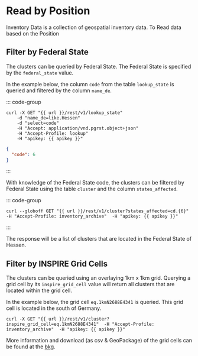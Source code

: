 <script setup>
  import { getCurrentInstance } from 'vue'
  const apikey = getCurrentInstance().appContext.config.globalProperties.$apikey;
  const url = getCurrentInstance().appContext.config.globalProperties.$url;
</script>

# Read by Position

Inventory Data is a collection of geospatial inventory data. To Read data based on the Position 

## Filter by Federal State

The clusters can be queried by Federal State. The Federal State is specified by the `federal_state` value.

In the example below, the column `code` from the table `lookup_state` is queried and filtered by the column `name_de`.

::: code-group

```txt-vue{2} [REQUEST]
curl -X GET "{{ url }}/rest/v1/lookup_state"  
    -d "name_de=like.Hessen"
    -d "select=code"
    -H "Accept: application/vnd.pgrst.object+json"
    -H "Accept-Profile: lookup" 
    -H "apikey: {{ apikey }}"
```

```JSON [RESPONSE]
{
  "code": 6
}
```

:::

With knowledge of the Federal State code, the clusters can be filtered by Federal State using the table `cluster` and the column `states_affected`.

::: code-group

```txt-vue
curl --globoff GET "{{ url }}/rest/v1/cluster?states_affected=cd.{6}"  -H "Accept-Profile: inventory_archive"  -H "apikey: {{ apikey }}"
```
:::

The response will be a list of clusters that are located in the Federal State of Hessen.

## Filter by INSPIRE Grid Cells

The clusters can be queried using an overlaying 1km x 1km grid. Querying a grid cell by its `inspire_grid_cell` value will return all clusters that are located within the grid cell.

In the example below, the grid cell `eq.1kmN2688E4341` is queried. This grid cell is located in the south of Germany.

```txt-vue
curl -X GET "{{ url }}/rest/v1/cluster?inspire_grid_cell=eq.1kmN2688E4341"  -H "Accept-Profile: inventory_archive"  -H "apikey: {{ apikey }}"
```

More information and download (as csv & GeoPackage) of the grid cells can be found at the [bkg](https://gdz.bkg.bund.de/index.php/default/geographische-gitter-fur-deutschland-in-lambert-projektion-geogitter-inspire.html).

